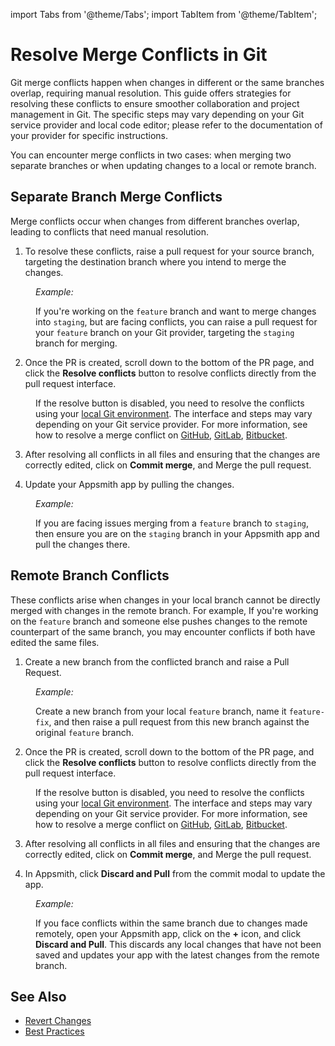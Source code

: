 import Tabs from '@theme/Tabs';
import TabItem from '@theme/TabItem';

# Resolve Merge Conflicts in Git

Git merge conflicts happen when changes in different or the same branches overlap, requiring manual resolution. This guide offers strategies for resolving these conflicts to ensure smoother collaboration and project management in Git. The specific steps may vary depending on your Git service provider and local code editor; please refer to the documentation of your provider for specific instructions.

You can encounter merge conflicts in two cases: when merging two separate branches or when updating changes to a local or remote branch.

## Separate Branch Merge Conflicts

Merge conflicts occur when changes from different branches overlap, leading to conflicts that need manual resolution.

<ZoomImage src="/img/branch-issue-1.png" alt="" caption=""/>

1. To resolve these conflicts, raise a pull request for your source branch, targeting the destination branch where you intend to merge the changes.


<dd>

*Example:*

If you're working on the `feature` branch and want to merge changes into `staging`, but are facing conflicts, you can raise a pull request for your `feature` branch on your Git provider, targeting the `staging` branch for merging.

</dd>

 2. Once the PR is created, scroll down to the bottom of the PR page, and click the **Resolve conflicts** button to resolve conflicts directly from the pull request interface.


<dd>


If the resolve button is disabled, you need to resolve the conflicts using your [local Git environment](https://docs.github.com/en/pull-requests/collaborating-with-pull-requests/addressing-merge-conflicts/resolving-a-merge-conflict-using-the-command-line). The interface and steps may vary depending on your Git service provider. For more information, see how to resolve a merge conflict on [GitHub](https://docs.github.com/en/pull-requests/collaborating-with-pull-requests/addressing-merge-conflicts/resolving-a-merge-conflict-on-github), [GitLab](https://docs.gitlab.com/ee/user/project/merge_requests/conflicts.html#methods-of-resolving-conflicts), [Bitbucket](https://support.atlassian.com/bitbucket-cloud/docs/resolve-merge-conflicts/).

<ZoomImage src="/img/conflicts-git-ui.png" alt="" caption=""/>

</dd>

3. After resolving all conflicts in all files and ensuring that the changes are correctly edited, click on **Commit merge**, and Merge the pull request.

4. Update your Appsmith app by pulling the changes.

<dd>

*Example:*

If you are facing issues merging from a `feature` branch to `staging`, then ensure you are on the `staging` branch in your Appsmith app and pull the changes there.


</dd>



## Remote Branch Conflicts

These conflicts arise when changes in your local branch cannot be directly merged with changes in the remote branch. For example, If you're working on the `feature` branch and someone else pushes changes to the remote counterpart of the same branch, you may encounter conflicts if both have edited the same files. 


   <ZoomImage src="/img/remote-issue1.png" alt="" caption=""/>


1. Create a new branch from the conflicted branch and raise a Pull Request.


<dd>

*Example:*

 Create a new branch from your local `feature` branch, name it `feature-fix`, and then raise a pull request from this new branch against the original `feature` branch.


</dd>



2. Once the PR is created, scroll down to the bottom of the PR page, and click the **Resolve conflicts** button to resolve conflicts directly from the pull request interface.


<dd>


If the resolve button is disabled, you need to resolve the conflicts using your [local Git environment](https://docs.github.com/en/pull-requests/collaborating-with-pull-requests/addressing-merge-conflicts/resolving-a-merge-conflict-using-the-command-line). The interface and steps may vary depending on your Git service provider. For more information, see how to resolve a merge conflict on [GitHub](https://docs.github.com/en/pull-requests/collaborating-with-pull-requests/addressing-merge-conflicts/resolving-a-merge-conflict-on-github), [GitLab](https://docs.gitlab.com/ee/user/project/merge_requests/conflicts.html#methods-of-resolving-conflicts), [Bitbucket](https://support.atlassian.com/bitbucket-cloud/docs/resolve-merge-conflicts/).




</dd>


3. After resolving all conflicts in all files and ensuring that the changes are correctly edited, click on **Commit merge**, and Merge the pull request.

4. In Appsmith, click **Discard and Pull** from the commit modal to update the app.



<dd>

*Example:*

If you face conflicts within the same branch due to changes made remotely, open your Appsmith app, click on the **+** icon, and click **Discard and Pull**. This discards any local changes that have not been saved and updates your app with the latest changes from the remote branch.




</dd>


## See Also

- [Revert Changes](/advanced-concepts/version-control-with-git/revert-changes)
- [Best Practices](/advanced-concepts/version-control-with-git/best-practices)